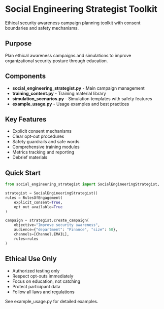 # Social Engineering Strategist Toolkit

Ethical security awareness campaign planning toolkit with consent boundaries and safety mechanisms.

## Purpose
Plan ethical awareness campaigns and simulations to improve organizational security posture through education.

## Components

- **social_engineering_strategist.py** - Main campaign management
- **training_content.py** - Training material library  
- **simulation_scenarios.py** - Simulation templates with safety features
- **example_usage.py** - Usage examples and best practices

## Key Features

- Explicit consent mechanisms
- Clear opt-out procedures  
- Safety guardrails and safe words
- Comprehensive training modules
- Metrics tracking and reporting
- Debrief materials

## Quick Start

```python
from social_engineering_strategist import SocialEngineeringStrategist, RulesOfEngagement

strategist = SocialEngineeringStrategist()
rules = RulesOfEngagement(
    explicit_consent=True,
    opt_out_available=True
)

campaign = strategist.create_campaign(
    objective="Improve security awareness",
    audience={"department": "Finance", "size": 50},
    channels=[Channel.EMAIL],
    rules=rules
)
```

## Ethical Use Only

- Authorized testing only
- Respect opt-outs immediately
- Focus on education, not catching
- Protect participant data
- Follow all laws and regulations

See example_usage.py for detailed examples.